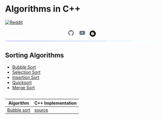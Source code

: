 # Algorithms in C++
[![Reddit](https://img.shields.io/badge/Reddit-FF4500?style=for-the-badge&logo=reddit&logoColor=white)](https://www.reddit.com/r/algorithms/) 
<p align="center">
    <a href="https://github.com/cybersecurity-dev/"><img height="25" src="https://github.com/cybersecurity-dev/cybersecurity-dev/blob/main/assets/github.svg" alt="GitHub"></a>
    &nbsp;
    <a href="https://www.youtube.com/@CyberThreatDefence"><img height="25" src="https://github.com/cybersecurity-dev/cybersecurity-dev/blob/main/assets/youtube.svg" alt="YouTube"></a>
    &nbsp;
    <a href="https://cyberthreatdefence.com/my_awesome_lists"><img height="20" src="https://github.com/cybersecurity-dev/cybersecurity-dev/blob/main/assets/blog.svg" alt="My Awesome Lists"></a>
    <img src="https://github.com/cybersecurity-dev/cybersecurity-dev/blob/main/assets/bar.gif">
</p>

## Sorting Algorithms
* [Bubble Sort](https://en.wikipedia.org/wiki/Bubble_sort)
* [Selection Sort](https://en.wikipedia.org/wiki/Selection_sort)
* [Insertion Sort](https://en.wikipedia.org/wiki/Insertion_sort)
* [Quicksort](https://en.wikipedia.org/wiki/Quicksort)
* [Merge Sort](https://en.wikipedia.org/wiki/Merge_sort)

## 

| Algorithm | C++ Implementation |
|------|------|
|[Bubble sort](https://en.wikipedia.org/wiki/Bubble_sort)|[source](#)|
